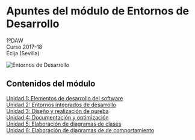 # Apuntes del módulo de Entornos de Desarrollo

1ºDAW  
Curso 2017-18  
Écija (Sevilla)

![Entornos de Desarrollo](imgagenes/Logo.jpg)

## Contenidos del módulo

[Unidad 1: Elementos de desarrollo del software](1.ELEMENTOS.md)    
[Unidad 2: Entornos integrados de desarrollo](2.Entornos.md)  
[Unidad 3: Diseño y realización de pureba](3.Pruebas.md)  
[Unidad 4: Documentación y optimización](4.Documentación.md)  
[Unidad 5: Elaboración de diagramas de clases](5.Diagramas.md)  
[Unidad 6: Elaboración de diagramas de de comportamiento](6.Diagrama_Comportamientos.md)  

